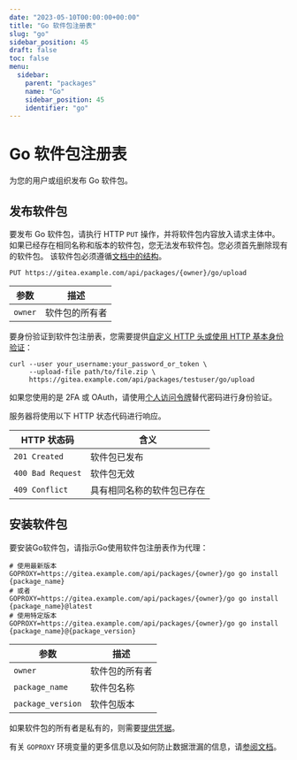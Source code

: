 ```yaml
---
date: "2023-05-10T00:00:00+00:00"
title: "Go 软件包注册表"
slug: "go"
sidebar_position: 45
draft: false
toc: false
menu:
  sidebar:
    parent: "packages"
    name: "Go"
    sidebar_position: 45
    identifier: "go"
---
```


# Go 软件包注册表

为您的用户或组织发布 Go 软件包。



## 发布软件包

要发布 Go 软件包，请执行 HTTP `PUT` 操作，并将软件包内容放入请求主体中。
如果已经存在相同名称和版本的软件包，您无法发布软件包。您必须首先删除现有的软件包。
该软件包必须遵循[文档中的结构](https://go.dev/ref/mod#zip-files)。

```
PUT https://gitea.example.com/api/packages/{owner}/go/upload
```

| 参数    | 描述           |
| ------- | -------------- |
| `owner` | 软件包的所有者 |

要身份验证到软件包注册表，您需要提供[自定义 HTTP 头或使用 HTTP 基本身份验证](development/api-usage.md#通过-api-认证)：

```shell
curl --user your_username:your_password_or_token \
     --upload-file path/to/file.zip \
     https://gitea.example.com/api/packages/testuser/go/upload
```

如果您使用的是 2FA 或 OAuth，请使用[个人访问令牌](development/api-usage.md#通过-api-认证)替代密码进行身份验证。

服务器将使用以下 HTTP 状态代码进行响应。

| HTTP 状态码       | 含义                       |
| ----------------- | -------------------------- |
| `201 Created`     | 软件包已发布               |
| `400 Bad Request` | 软件包无效                 |
| `409 Conflict`    | 具有相同名称的软件包已存在 |

## 安装软件包

要安装Go软件包，请指示Go使用软件包注册表作为代理：

```shell
# 使用最新版本
GOPROXY=https://gitea.example.com/api/packages/{owner}/go go install {package_name}
# 或者
GOPROXY=https://gitea.example.com/api/packages/{owner}/go go install {package_name}@latest
# 使用特定版本
GOPROXY=https://gitea.example.com/api/packages/{owner}/go go install {package_name}@{package_version}
```

| 参数              | 描述           |
| ----------------- | -------------- |
| `owner`           | 软件包的所有者 |
| `package_name`    | 软件包名称     |
| `package_version` | 软件包版本     |

如果软件包的所有者是私有的，则需要[提供凭据](https://go.dev/ref/mod#private-module-proxy-auth)。

有关 `GOPROXY` 环境变量的更多信息以及如何防止数据泄漏的信息，请[参阅文档](https://go.dev/ref/mod#private-modules)。
